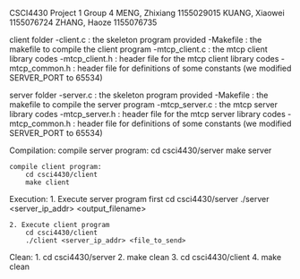 CSCI4430 Project 1
Group 4
MENG,   Zhixiang    1155029015
KUANG,  Xiaowei     1155076724
ZHANG,  Haoze       1155076735

client folder
    -client.c       : the skeleton program provided
    -Makefile       : the makefile to compile the client program
    -mtcp_client.c  : the mtcp client library codes
    -mtcp_client.h  : header file for the mtcp client library codes
    -mtcp_common.h  : header file for definitions of some constants (we modified SERVER_PORT to 65534)

server folder 
    -server.c       : the skeleton program provided
    -Makefile       : the makefile to compile the server program
    -mtcp_server.c  : the mtcp server library codes
    -mtcp_server.h  : header file for the mtcp server library codes
    -mtcp_common.h  : header file for definitions of some constants (we modified SERVER_PORT to 65534)

Compilation:
    compile server program:
        cd csci4430/server
        make server

    compile client program:
        cd csci4430/client
        make client

Execution:
    1. Execute server program first
        cd csci4430/server
        ./server <server_ip_addr> <output_filename>

    2. Execute client program
        cd csci4430/client
        ./client <server_ip_addr> <file_to_send>

Clean:
    1. cd csci4430/server
    2. make clean
    3. cd csci4430/client
    4. make clean
